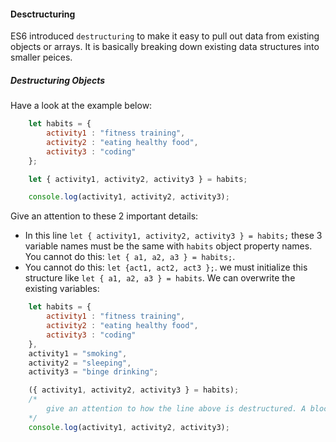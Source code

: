 <h4>Desctructuring</h4>

ES6 introduced `destructuring` to make it easy to pull out data from existing objects or arrays. It is basically breaking down existing data structures into smaller peices.

<h5>Destructuring Objects</h5>

Have a look at the example below:

```javascript
	let habits = {
  		activity1 : "fitness training",
  		activity2 : "eating healthy food",
  		activity3 : "coding"
	};

	let { activity1, activity2, activity3 } = habits;

	console.log(activity1, activity2, activity3);
```

Give an attention to these 2 important details:
- In this line `let { activity1, activity2, activity3 } = habits;` these 3 variable names must be the same with  `habits` object property names. You cannot do this: `let { a1, a2, a3 } = habits;`.
- You cannot do this: `let {act1, act2, act3 };`. we must initialize this structure like `let { a1, a2, a3 } = habits`.
We can overwrite the existing variables:

```javascript
	let habits = {
  		activity1 : "fitness training",
  		activity2 : "eating healthy food",
  		activity3 : "coding"
	}, 
 	activity1 = "smoking",
 	activity2 = "sleeping",
 	activity3 = "binge drinking";

	({ activity1, activity2, activity3 } = habits);
	/* 
		give an attention to how the line above is destructured. A block statement cannot be on the left side of the `=`, that is why we put paranthesis around the statement to show that this is an expression.
	*/
	console.log(activity1, activity2, activity3);
```
